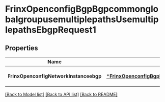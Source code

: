 # FrinxOpenconfigBgpBgpcommonglobalgroupusemultiplepathsUsemultiplepathsEbgpRequest1

## Properties
Name | Type | Description | Notes
------------ | ------------- | ------------- | -------------
**FrinxOpenconfigNetworkInstanceebgp** | [***FrinxOpenconfigBgpBgpcommonglobalgroupusemultiplepathsUsemultiplepathsEbgp**](frinx.openconfig.bgp.bgpcommonglobalgroupusemultiplepaths.usemultiplepaths.Ebgp.md) |  | [optional] [default to null]

[[Back to Model list]](../README.md#documentation-for-models) [[Back to API list]](../README.md#documentation-for-api-endpoints) [[Back to README]](../README.md)


